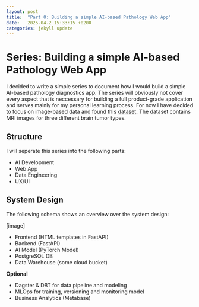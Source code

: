 ```yaml
---
layout: post
title:  "Part 0: Building a simple AI-based Pathology Web App"
date:   2025-04-2 15:33:15 +0200
categories: jekyll update
---
```

# Series: Building a simple AI-based Pathology Web App

I decided to write a simple series to document how I would build a simple AI-based pathology diagnostics app. The series will obviously not cover every aspect that is neccessary for building a full product-grade application and serves mainly for my personal learning process.
For now I have decided to focus on image-based data and found this [dataset](https://www.kaggle.com/datasets/orvile/brain-cancer-mri-dataset/data). The dataset contains MRI images for three different brain tumor types.  

## Structure

I will seperate this series into the following parts:
- AI Development
- Web App
- Data Engineering
- UX/UI

## System Design
The following schema shows an overview over the system design:

[image]

- Frontend (HTML templates in FastAPI)
- Backend (FastAPI)
- AI Model (PyTorch Model)
- PostgreSQL DB
- Data Warehouse (some cloud bucket)

**Optional**
- Dagster & DBT for data pipeline and modeling
- MLOps for training, versioning and monitoring model
- Business Analytics (Metabase) 